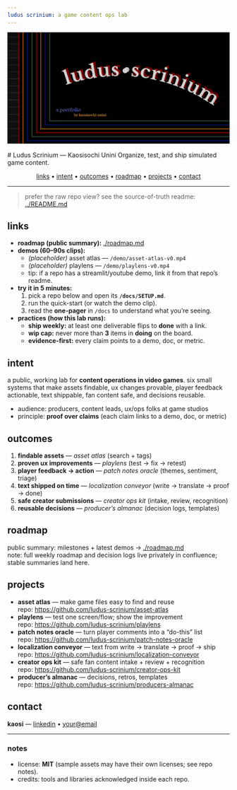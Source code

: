 ```yaml
---
ludus scrinium: a game content ops lab
---
```


<p align="center">
  <img src="./hero.png" alt="LUDUS SCRINIUM" width="820"></p>
# Ludus Scrinium — Kaosisochi Unini
Organize, test, and ship simulated game content.

<p align="center">
  <a href="#links">links</a> •
  <a href="#intent">intent</a> •
  <a href="#outcomes">outcomes</a> •
  <a href="#roadmap">roadmap</a> •
  <a href="#projects">projects</a> •
  <a href="#contact">contact</a>
</p>

---

> prefer the raw repo view? see the source-of-truth readme: [../README.md](../README.md)

## links
- **roadmap (public summary):** [./roadmap.md](./roadmap.md)
- **demos (60–90s clips):**
  - *(placeholder)* asset atlas — `/demo/asset-atlas-v0.mp4`
  - *(placeholder)* playlens — `/demo/playlens-v0.mp4`
  - tip: if a repo has a streamlit/youtube demo, link it from that repo’s readme.
- **try it in 5 minutes:**
  1. pick a repo below and open its **`/docs/SETUP.md`**.
  2. run the quick-start (or watch the demo clip).
  3. read the **one-pager** in `/docs` to understand what you’re seeing.
- **practices (how this lab runs):**
  - **ship weekly:** at least one deliverable flips to **done** with a link.
  - **wip cap:** never more than **3** items in **doing** on the board.
  - **evidence-first:** every claim points to a demo, doc, or metric.

## intent
a public, working lab for **content operations in video games**. six small systems that make assets findable, ux changes provable, player feedback actionable, text shippable, fan content safe, and decisions reusable.

- audience: producers, content leads, ux/ops folks at game studios  
- principle: **proof over claims** (each claim links to a demo, doc, or metric)

## outcomes
1. **findable assets** — *asset atlas* (search + tags)
2. **proven ux improvements** — *playlens* (test → fix → retest)
3. **player feedback → action** — *patch notes oracle* (themes, sentiment, triage)
4. **text shipped on time** — *localization conveyor* (write → translate → proof → done)
5. **safe creator submissions** — *creator ops kit* (intake, review, recognition)
6. **reusable decisions** — *producer’s almanac* (decision logs, templates)

## roadmap
public summary: milestones + latest demos → [./roadmap.md](./roadmap.md)  
note: full weekly roadmap and decision logs live privately in confluence; stable summaries land here.

## projects
- **asset atlas** — make game files easy to find and reuse  
  repo: https://github.com/ludus-scrinium/asset-atlas
- **playlens** — test one screen/flow; show the improvement  
  repo: https://github.com/ludus-scrinium/playlens
- **patch notes oracle** — turn player comments into a “do-this” list  
  repo: https://github.com/ludus-scrinium/patch-notes-oracle
- **localization conveyor** — text from write → translate → proof → ship  
  repo: https://github.com/ludus-scrinium/localization-conveyor
- **creator ops kit** — safe fan content intake + review + recognition  
  repo: https://github.com/ludus-scrinium/creator-ops-kit
- **producer’s almanac** — decisions, retros, templates  
  repo: https://github.com/ludus-scrinium/producers-almanac

## contact
**kaosi** — [linkedin](<your-link>) • <your@email>

---

### notes
- license: **MIT** (sample assets may have their own licenses; see repo notes).
- credits: tools and libraries acknowledged inside each repo.
